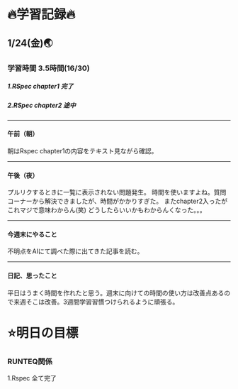 # 🔥学習記録🔥
## 1/24(金)🌏
### 学習時間  3.5時間(16/30)
##### 1.RSpec chapter1 完了
##### 2.RSpec chapter2 途中

***
#### 午前（朝）
朝はRspec chapter1の内容をテキスト見ながら確認。

***
#### 午後（夜）
プルリクするときに一覧に表示されない問題発生。
時間を使いますよね。質問コーナーから解決できましたが、時間がかかりすぎた。
またchapter2入ったがこれマジで意味わからん(笑)
どうしたらいいかもわからんくなった。。。


***
#### 今週末にやること
不明点をAIにて調べた際に出てきた記事を読む。

***
#### 日記、思ったこと
平日はうまく時間を作れたと思う。週末に向けての時間の使い方は改善点あるので来週そこは改善。3週間学習習慣つけられるように頑張る。

# ⭐️明日の目標
### RUNTEQ関係
1.Rspec 全て完了
